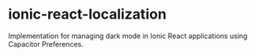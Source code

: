 # ionic-react-localization
Implementation for managing dark mode in Ionic React applications using Capacitor Preferences.
